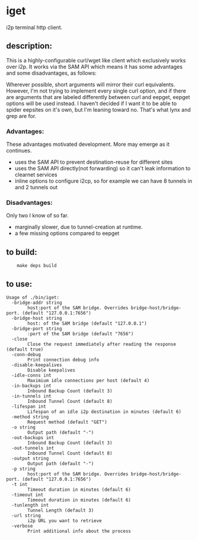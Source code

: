 # iget
i2p terminal http client.

## description:
This is a highly-configurable curl/wget like client which exclusively works
over i2p. It works via the SAM API which means it has some advantages and
some disadvantages, as follows:

Wherever possible, short arguments will mirror their curl equivalents.
However, I'm not trying to implement every single curl option, and if
there are arguments that are labeled differently between curl and eepget,
eepget options will be used instead. I haven't decided if I want it to be
able to spider eepsites on it's own, but I'm leaning toward no. That's what
lynx and grep are for.

### Advantages:
These advantages motivated development. More may emerge as it continues.

  - uses the SAM API to prevent destination-reuse for different sites
  - uses the SAM API directly(not forwarding) so it can't leak information
    to clearnet services
  - inline options to configure i2cp, so for example we can have 8 tunnels
    in and 2 tunnels out

### Disadvantages:
Only two I know of so far.

  - marginally slower, due to tunnel-creation at runtime.
  - a few missing options compared to eepget

## to build:

        make deps build

## to use:

```
Usage of ./bin/iget:
  -bridge-addr string
    	host:port of the SAM bridge. Overrides bridge-host/bridge-port. (default "127.0.0.1:7656")
  -bridge-host string
    	host: of the SAM bridge (default "127.0.0.1")
  -bridge-port string
    	:port of the SAM bridge (default "7656")
  -close
    	Close the request immediately after reading the response (default true)
  -conn-debug
    	Print connection debug info
  -disable-keepalives
    	Disable keepalives
  -idle-conns int
    	Maximium idle connections per host (default 4)
  -in-backups int
    	Inbound Backup Count (default 3)
  -in-tunnels int
    	Inbound Tunnel Count (default 8)
  -lifespan int
    	Lifespan of an idle i2p destination in minutes (default 6)
  -method string
    	Request method (default "GET")
  -o string
    	Output path (default "-")
  -out-backups int
    	Inbound Backup Count (default 3)
  -out-tunnels int
    	Inbound Tunnel Count (default 8)
  -output string
    	Output path (default "-")
  -p string
    	host:port of the SAM bridge. Overrides bridge-host/bridge-port. (default "127.0.0.1:7656")
  -t int
    	Timeout duration in minutes (default 6)
  -timeout int
    	Timeout duration in minutes (default 6)
  -tunlength int
    	Tunnel Length (default 3)
  -url string
    	i2p URL you want to retrieve
  -verbose
    	Print additional info about the process
```

